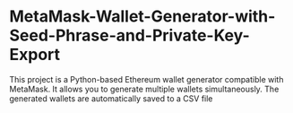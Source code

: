 # MetaMask-Wallet-Generator-with-Seed-Phrase-and-Private-Key-Export
This project is a Python-based Ethereum wallet generator compatible with MetaMask. It allows you to generate multiple wallets simultaneously. The generated wallets are automatically saved to a CSV file
